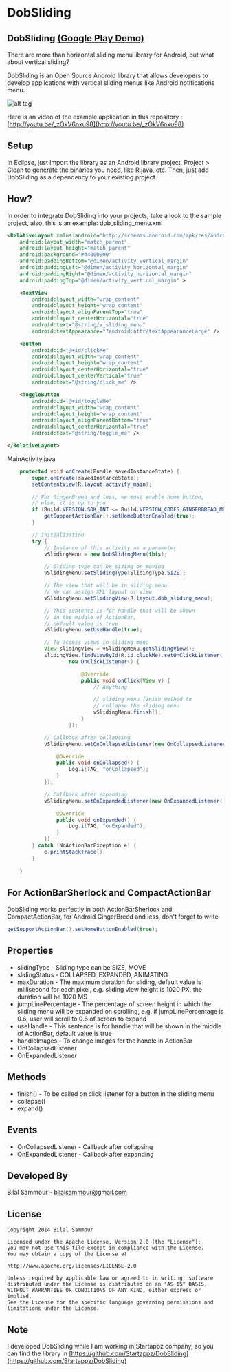 DobSliding
==========


DobSliding [(Google Play Demo)](https://play.google.com/store/apps/details?id=com.dobmob.dobslidingdemo)
--------------------------------------------------

There are more than horizontal sliding menu library for Android, but what about vertical sliding?

DobSliding is an Open Source Android library that allows developers to develop applications with vertical sliding menus like Android notifications menu.

![alt tag](https://raw.github.com/bilalsammour/DobSliding/master/screenshot1.png)

Here is an  video of the example application in this repository : [http://youtu.be/_zOkV6nxu98](http://youtu.be/_zOkV6nxu98)


Setup
-----

In Eclipse, just import the library as an Android library project. Project > Clean to generate the binaries you need, like R.java, etc.
Then, just add DobSliding as a dependency to your existing project.


How?
----

In order to integrate DobSliding into your projects, take a look to the sample project, also, this is an example:
dob_sliding_menu.xml

```xml
<RelativeLayout xmlns:android="http://schemas.android.com/apk/res/android"
    android:layout_width="match_parent"
    android:layout_height="match_parent"
    android:background="#44000000"
    android:paddingBottom="@dimen/activity_vertical_margin"
    android:paddingLeft="@dimen/activity_horizontal_margin"
    android:paddingRight="@dimen/activity_horizontal_margin"
    android:paddingTop="@dimen/activity_vertical_margin" >

    <TextView
        android:layout_width="wrap_content"
        android:layout_height="wrap_content"
        android:layout_alignParentTop="true"
        android:layout_centerHorizontal="true"
        android:text="@string/v_sliding_menu"
        android:textAppearance="?android:attr/textAppearanceLarge" />

    <Button
        android:id="@+id/clickMe"
        android:layout_width="wrap_content"
        android:layout_height="wrap_content"
        android:layout_centerHorizontal="true"
        android:layout_centerVertical="true"
        android:text="@string/click_me" />

    <ToggleButton
        android:id="@+id/toggleMe"
        android:layout_width="wrap_content"
        android:layout_height="wrap_content"
        android:layout_alignParentBottom="true"
        android:layout_centerHorizontal="true"
        android:text="@string/toggle_me" />

</RelativeLayout>
```

MainActivity.java

```java
    protected void onCreate(Bundle savedInstanceState) {
        super.onCreate(savedInstanceState);
		setContentView(R.layout.activity_main);

		// For GingerBreed and less, we must enable home button,
		// else, it is up to you
		if (Build.VERSION.SDK_INT <= Build.VERSION_CODES.GINGERBREAD_MR1) {
			getSupportActionBar().setHomeButtonEnabled(true);
		}

		// Initialization
		try {
			// Instance of this activity as a parameter
			vSlidingMenu = new DobSlidingMenu(this);

			// Sliding type can be sizing or moving
			vSlidingMenu.setSlidingType(SlidingType.SIZE);

			// The view that will be in sliding menu
			// We can assign XML layout or view
			vSlidingMenu.setSlidingView(R.layout.dob_sliding_menu);

			// This sentence is for handle that will be shown
			// in the middle of ActionBar,
			// default value is true
			vSlidingMenu.setUseHandle(true);

			// To access views in sliding menu
			View slidingView = vSlidingMenu.getSlidingView();
			slidingView.findViewById(R.id.clickMe).setOnClickListener(
					new OnClickListener() {

						@Override
						public void onClick(View v) {
							// Anything

							// sliding menu finish method to
							// collapse the sliding menu
							vSlidingMenu.finish();
						}
					});

			// Callback after collapsing
			vSlidingMenu.setOnCollapsedListener(new OnCollapsedListener() {

				@Override
				public void onCollapsed() {
					Log.i(TAG, "onCollapsed");
				}
			});

			// Callback after expanding
			vSlidingMenu.setOnExpandedListener(new OnExpandedListener() {

				@Override
				public void onExpanded() {
					Log.i(TAG, "onExpanded");
				}
			});
		} catch (NoActionBarException e) {
			e.printStackTrace();
		}
		
	}
```

For ActionBarSherlock and CompactActionBar
------------------------------------------

DobSliding works perfectly in both ActionBarSherlock and CompactActionBar, for Android GingerBreed and less, don't forget to write

```java
getSupportActionBar().setHomeButtonEnabled(true);
```


Properties
----------

* slidingType - Sliding type can be SIZE, MOVE
* slidingStatus - COLLAPSED, EXPANDED, ANIMATING
* maxDuration - The maximum duration for sliding, default value is millisecond for each pixel, e.g. sliding view height is 1020 PX, the duration will be 1020 MS
* jumpLinePercentage - The percentage of screen height in which the sliding menu will be expanded on scrolling, e.g. if jumpLinePercentage is 0.6, user will scroll to 0.6 of screen to expand
* useHandle - This sentence is for handle that will be shown in the middle of ActionBar, default value is true
* handleImages - To change images for the handle in ActionBar
* OnCollapsedListener
* OnExpandedListener


Methods
-------

* finish() - To be called on click listener for a button in the sliding menu
* collapse()
* expand()


Events
------

* OnCollapsedListener - Callback after collapsing
* OnExpandedListener - Callback after expanding


Developed By
------------

Bilal Sammour - bilalsammour@gmail.com


License
-------

    Copyright 2014 Bilal Sammour
    
    Licensed under the Apache License, Version 2.0 (the "License");
    you may not use this file except in compliance with the License.
    You may obtain a copy of the License at
    
    http://www.apache.org/licenses/LICENSE-2.0
    
    Unless required by applicable law or agreed to in writing, software
    distributed under the License is distributed on an "AS IS" BASIS,
    WITHOUT WARRANTIES OR CONDITIONS OF ANY KIND, either express or implied.
    See the License for the specific language governing permissions and
    limitations under the License.


Note
----

I developed DobSliding while I am working in Startappz company, so you can find the library in
[https://github.com/Startappz/DobSliding](https://github.com/Startappz/DobSliding)